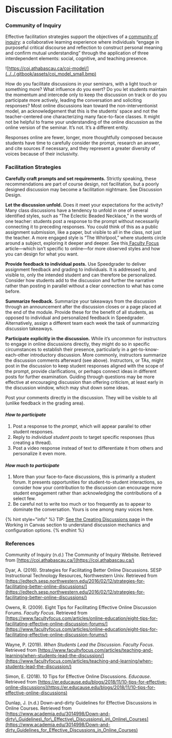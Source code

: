 # Discussion Facilitation

### Community of Inquiry

Effective facilitation strategies support the objectives of a [community of inquiry](https://coi.athabascau.ca/): a collaborative learning experience where individuals “engage in purposeful critical discourse and reflection to construct personal meaning and confirm mutual understanding” through the application of three interdependent elements: social, cognitive, and teaching presence.  


![https://coi.athabascau.ca/coi-model/](../../.gitbook/assets/coi_model_small.bmp)

How do you facilitate discussions in your seminars, with a light touch or something more? What influence do you exert? Do you let students maintain the momentum and intercede only to keep the discussion on track or do you participate more actively, leading the conversation and soliciting responses? Most online discussions lean toward the non-interventionist model, an acknowledgement that this is the students’ space and not the teacher-centered one characterizing many face-to-face classes. It might not be helpful to frame your understanding of the online discussion as the online version of the seminar. It’s not. It’s a different entity.   


Responses online are fewer, longer, more thoughtfully composed because students have time to carefully consider the prompt, research an answer, and cite sources if necessary, and they represent a greater diversity of voices because of their inclusivity‌.  


### **Facilitation Strategies**

**Carefully craft prompts and set requirements.** Strictly speaking, these recommendations are part of course design, not facilitation, but a poorly designed discussion may become a facilitation nightmare. See Discussion Design.

**Let the discussion unfold.** Does it meet your expectations for the activity? Many class discussions have a tendency to unfold in one of several identified styles, such as “The Eclectic Beaded Necklace,” in the words of one teacher: students post a response to the prompt without necessarily connecting it to preceding responses. You could think of this as a public assignment submission, like a paper, but visible to all in the class, not just the teacher. A more engaged style is “The Whirlpool,” where students circle around a subject, exploring it deeper and deeper. See this[ Faculty Focus](https://www.facultyfocus.com/articles/teaching-and-learning/when-students-lead-the-discussion/) article—which isn’t specific to online—for more observed styles and how you can design for what you want.

**Provide feedback to individual posts.** Use Speedgrader to deliver assignment feedback and grading to individuals. It is addressed to, and visible to, only the intended student and can therefore be personalized. Consider how students add to the discussion and further the narrative rather than posting in parallel without a clear connection to what has come before.

**Summarize feedback.** Summarize your takeaways from the discussion through an announcement after the discussion closes or a page placed at the end of the module. Provide these for the benefit of all students, as opposed to individual and personalized feedback in Speedgrader. Alternatively, assign a different team each week the task of summarizing discussion takeaways. 

**Participate explicitly in the discussion.** While it’s _uncommon_ for instructors to engage in online discussions directly, they might do so in specific circumstances to establish their presence, particularly in a get-to-know-each-other introductory discussion. More commonly, instructors summarize the discussion comments afterward \(see above\). Instructors, or TAs, might post in the discussion to keep student responses aligned with the scope of the prompt, provide clarifications, or perhaps connect ideas in different posts for further examination. Guiding through questions may be more effective at encouraging discussion than offering criticism, at least early in the discussion window, which may shut down some ideas.

Post your comments directly in the discussion. They will be visible to all \(unlike feedback in the grading area\). 

#### _How to participate_

1. Post a response to the _prompt_, which will appear parallel to other student responses. 
2. Reply to _individual student posts_ to target specific responses \(thus creating a thread\).
3. Post a video response instead of text to differentiate it from others and personalize it even more.

#### _‌How much to participate_**‌**

1. More than your face-to-face discussions, this is primarily a student forum. It presents opportunities for student-to-student interactions, so consider how your contribution to the discussion can encourage more student engagement rather than acknowledging the contributions of a select few.
2. Be careful not to write too much or too frequently as to appear to dominate the conversation. Yours is one among many voices here.



{% hint style="info" %}
TIP: [See the Creating Discussions page](https://brown-sps-online.gitbook.io/facultyguide/working-in-canvas/discussions) in the Working in Canvas section to understand discussion mechanics and configuration options.
{% endhint %}

### References

Community of Inquiry \(n.d.\) The Community of Inquiry Website. Retrieved from [https://coi.athabascau.ca/](https://coi.athabascau.ca/)

Dyar, A. \(2016\). Strategies for Facilitating Better Online Discussions. SESP Instructional Technology Resources, Northwestern Univ. Retrieved from [https://edtech.sesp.northwestern.edu/2016/02/12/strategies-for-facilitating-better-online-discussions/](https://edtech.sesp.northwestern.edu/2016/02/12/strategies-for-facilitating-better-online-discussions/)

Owens, R. \(2009\). Eight Tips for Facilitating Effective Online Discussion Forums. _Faculty Focus_. Retrieved from [https://www.facultyfocus.com/articles/online-education/eight-tips-for-facilitating-effective-online-discussion-forums/](https://www.facultyfocus.com/articles/online-education/eight-tips-for-facilitating-effective-online-discussion-forums/)

Wayne, P. \(2019\). _When Students Lead the Discussion_. _Faculty Focus_. Retrieved from [https://www.facultyfocus.com/articles/teaching-and-learning/when-students-lead-the-discussion/](https://www.facultyfocus.com/articles/teaching-and-learning/when-students-lead-the-discussion/)

Simon, E. \(2018\). 10 Tips for Effective Online Discussions. _Educause_. Retrieved from [https://er.educause.edu/blogs/2018/11/10-tips-for-effective-online-discussions](https://er.educause.edu/blogs/2018/11/10-tips-for-effective-online-discussions)

Dunlap, J. \(n.d.\) Down-and-dirty Guidelines for Effective Discussions in Online Courses. Retrieved from [https://www.academia.edu/3014998/Down-and-dirty\_Guidelines\_for\_Effective\_Discussions\_in\_Online\_Courses](https://www.academia.edu/3014998/Down-and-dirty_Guidelines_for_Effective_Discussions_in_Online_Courses)  


